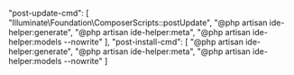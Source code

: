 "post-update-cmd": [
"Illuminate\\Foundation\\ComposerScripts::postUpdate",
"@php artisan ide-helper:generate",
"@php artisan ide-helper:meta",
"@php artisan ide-helper:models --nowrite"
],
"post-install-cmd": [
"@php artisan ide-helper:generate",
"@php artisan ide-helper:meta",
"@php artisan ide-helper:models --nowrite"
]
